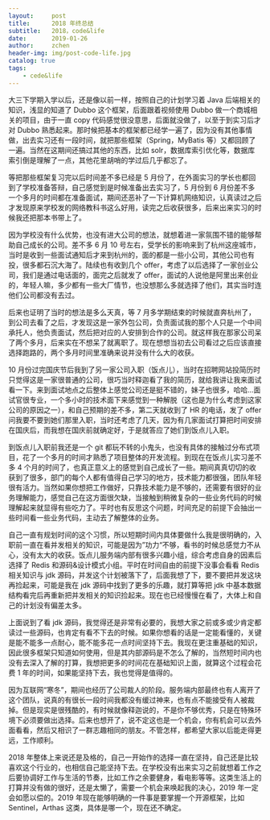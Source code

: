 ```yaml
---
layout:     post
title:      2018 年终总结
subtitle:   2018，code&life
date:       2019-01-26
author:     zchen
header-img: img/post-code-life.jpg
catalog: true
tags:
    - cede&life
---
```


大三下学期入学以后，还是像以前一样，按照自己的计划学习着 Java 后端相关的知识，浅显的知道了 Dubbo 这个框架，后面跟着视频使用 Dubbo 做一个商城相关的项目，由于一直  copy 代码感觉很没意思，后面就没做了，以至于到实习后才对 Dubbo 熟悉起来。那时候把基本的框架都已经学一遍了，因为没有其他事情做，出去实习还有一段时间，就把那些框架（Spring，MyBatis 等）又都回顾了一遍。当然在这期间还搞过其他的东西，比如 solr，数据库索引优化等，数据库索引倒是理解了一点，其他花里胡哨的学过后几乎都忘了。

等把那些框架复习完以后时间差不多已经是 5 月份了，在外面实习的学长也都回到了学校准备答辩，自己感觉到是时候准备出去实习了，5 月份到 6 月份差不多一个多月的时间都在准备面试，期间还恶补了一下计算机网络知识，认真读过之后才发现原来学校发的网络教科书这么好用，读完之后收获很多，后来出来实习的时候我还把那本书带上了。

因为学校没有什么优势，也没有进大公司的想法，就想着进一家氛围不错的能够帮助自己成长的公司。差不多 6 月 10 号左右，受学长的影响来到了杭州这座城市，当时是收到一些面试通知后才来到杭州的，面的都是一些小公司，其他公司也有投，很多都石沉大海了。陆续也有收到几个 offer，考虑了以后选择了一家创业公司，我们是通过电话面的，面完之后就发了 offer，面试的人说他是阿里出来创业的，年轻人嘛，多少都有一些大厂情节，也没想那么多就选择了他们，其实当时连他们公司都没有去过。

后来也证明了当时的想法是多么天真，等 7 月多学期结束的时候就直奔杭州了，到公司去看了之后，才发现这是一家外包公司，负责面试我的那个人只是一个中间承托人，他负责面试，然后把对应的人安排到合作的公司。就这样我在那家公司呆了两个多月，后来实在不想呆了就离职了。现在想想当初去公司看过之后应该直接选择跑路的，两个多月时间里准确来说并没有什么大的收获。

10 月份过完国庆节后我到了另一家公司入职（饭点儿），当时在招聘网站投简历时只觉得这是一家很普通的公司，很巧当时释迦看了我的简历，就给我讲让我来面试看一下。来到面试地点之后整体上感觉公司还是挺不错的，妹子也很多，哈哈...面试官很专业，一个多小时的技术面下来感觉到一种解脱（这也是为什么考虑到这家公司的原因之一），和自己预期的差不多，第二天就收到了 HR 的电话，发了 offer 问我要不要到她们那里入职，当时还考虑了几天，因为有几家面试打算把时间安排在国庆后，而我想在国庆前就确定好，于是就答应了她们到饭点儿入职。


到饭点儿入职前我还是一个 git 都玩不转的小鬼头，也没有具体的接触过分布式项目，花了一个多月的时间才熟悉了项目整体的开发流程。到现在在饭点儿实习差不多 4 个月的时间了，也真正意义上的感觉到自己成长了一些。期间真真切切的收获到了很多，部门的每个人都有值得自己学习的地方，技术能力都很强，团队年轻很有活力。当然如果你想把工作做好，只靠技术能力是不够的，还需要有很好的业务理解能力，感觉自己在这方面很欠缺，当接触到稍微复杂的一些业务代码的时候理解起来就显得有些吃力了。平时也有反思这个问题，时间充足的前提下会抽出一些时间看一些业务代码，主动去了解整体的业务。

自己一直有规划时间的这个习惯，所以短期时间内具体要做什么我是很明确的，入职前一直在看并发相关的知识，可能是因为”功力“不够，看书的时候总感觉力不从心，没有太大的收获。饭点儿服务端内部有很多兴趣小组，综合考虑自身的因素后选择了 Redis 和源码&设计模式小组。平时在时间自由的前提下没事会看看 Redis 相关知识与 jdk 源码，并发这个计划被落下了，后面我想了下，要不要把并发这块再捡起来，可能是我在 jdk 源码中找到了更多的乐趣，就打算等把 jdk 中基本数据结构看完后再重新把并发相关的知识捡起来。现在也已经慢慢在看了，大体上和自己的计划没有偏差太多。

上面说到了看 jdk 源码，我觉得还是非常有必要的，我想大家之前或多或少肯定都读过一些源码，也肯定有看不下去的时候。如果你想看的话是一定能看懂的，关键是能不能多一点耐心，能不能多花一点时间坚持下去。我现在更注重基础的知识，因此很多框架只知道如何使用，但是其内部源码是不怎么了解的，当然短时间内也没有去深入了解的打算，我想把更多的时间花在基础知识上面，就算这个过程会花费 1 年的时间，如果能坚持下去，我也觉得是值得的。

因为互联网“寒冬”，期间也经历了公司裁人的阶段。服务端内部最终也有人离开了这个团队，说真的有很长一段时间我都没有缓过神来，也有点不能接受有人被裁掉。但是现实是很残酷的，有时候就像释迦说的，不是你不够优秀，只是在特殊环境下必须要做出选择。后来也想开了，说不定这也是一个机会，你有机会可以去外面看看，然后又相识了一群志趣相同的朋友。不管怎样，都希望大家以后能走得更远，工作顺利。

2018 年整体上来说还是及格的，自己一开始作的选择一直在坚持，自己还是比较喜欢这个行业的，也相信自己能坚持下去。在学校没有出来实习之前就想着工作之后要协调好工作与生活的节奏，比如工作之余要健身，看电影等等。这类生活上的打算并没有做的很好，还是太懒了，需要一个机会来唤起我的决心，2019 年一定会如愿以偿的。2019 年现在能够明确的一件事是要掌握一个开源框架，比如 Sentinel，Arthas 这类，具体是哪一个，现在还不确定。